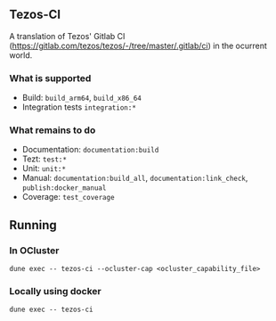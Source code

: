 ## Tezos-CI

A translation of Tezos' Gitlab CI (https://gitlab.com/tezos/tezos/-/tree/master/.gitlab/ci) in the ocurrent world.

### What is supported

* Build: `build_arm64`, `build_x86_64`
* Integration tests `integration:*`

### What remains to do

* Documentation: `documentation:build`
* Tezt: `test:*`
* Unit: `unit:*`
* Manual: `documentation:build_all`, `documentation:link_check`, `publish:docker_manual`
* Coverage: `test_coverage`

## Running

### In OCluster

```
dune exec -- tezos-ci --ocluster-cap <ocluster_capability_file>
```

### Locally using docker

```
dune exec -- tezos-ci
```
